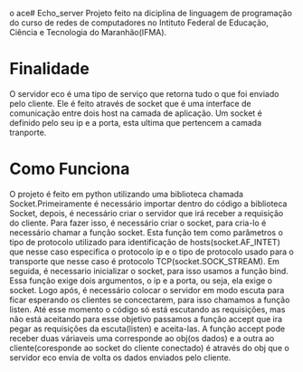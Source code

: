 o ace# Echo_server
  Projeto feito na diciplina de linguagem de programação do curso de redes de computadores no Intituto Federal de Educação, Ciência e Tecnologia do Maranhão(IFMA).

# Finalidade
  O servidor eco é uma tipo de serviço que retorna tudo o que foi enviado pelo cliente. Ele é feito através de socket que é uma interface de comunicação entre dois host na camada de aplicação. Um socket é definido pelo seu ip e a porta, esta ultima que
  pertencem a camada tranporte.

# Como Funciona
  O projeto é feito em python utilizando uma biblioteca chamada Socket.Primeiramente é necessário importar dentro do código a biblioteca Socket, depois, é necessário criar o servidor que irá receber a requisição do cliente. Para fazer isso, é necessário criar o socket, para cria-lo é necessário chamar a função socket. Esta função tem como parâmetros o tipo de protocolo utilizado para identificação de hosts(socket.AF_INTET) que nesse caso especifica o protocolo ip e o tipo de protocolo usado para o transporte que nesse caso é protocolo TCP(socket.SOCK_STREAM).
  Em seguida, é necessario inicializar o socket, para isso usamos a função bind. Essa função exige dois argumentos, o ip e a porta, ou seja, ela exige o socket. Logo após, é necessário colocar o servidor em modo escuta para ficar esperando os clientes se concectarem, para isso chamamos a função listen. Até esse momento o código só está escutando as requisições, mas não está aceitando
para esse objetivo passamos a função accept que ira pegar as requisições da escuta(listen) e aceita-las. A função accept pode receber duas váriaveis uma corresponde ao obj(os dados) e a outra ao cliente(coresponde ao socket do cliente conectado) é através do obj que o servidor eco envia de volta os dados enviados pelo cliente. 
  
  
